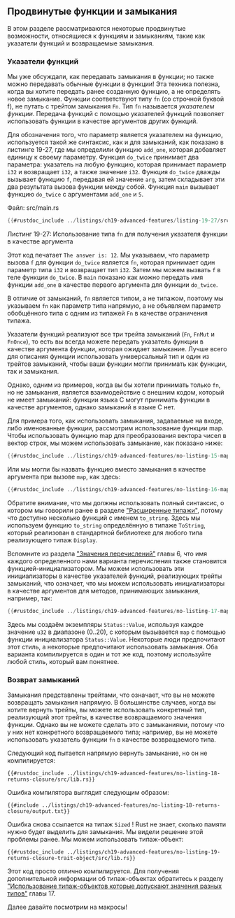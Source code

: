 ## Продвинутые функции и замыкания

В этом разделе рассматриваются некоторые продвинутые возможности, относящиеся к функциям и замыканиям, такие как указатели функций и возвращаемые замыкания.

### Указатели функций

Мы уже обсуждали, как передавать замыкания в функции; но также можно передавать обычные функции в функции! Эта техника полезна, когда вы хотите передать ранее созданную функцию, а не определять новое замыкание. Функции соответствуют типу `fn` (со строчной буквой f), не путать с трейтом замыкания `Fn`. Тип `fn` называется *указателем функции*. Передача функций с помощью указателей функций позволяет использовать функции в качестве аргументов других функций.

Для обозначения того, что параметр является указателем на функцию, используется такой же синтаксис, как и для замыканий, как показано в листинге 19-27, где мы определили функцию `add_one`, которая добавляет единицу к своему параметру. Функция `do_twice` принимает два параметра: указатель на любую функцию, которая принимает параметр `i32` и возвращает `i32`, а также значение `i32`. Функция `do_twice` дважды вызывает функцию `f`, передавая ей значение `arg`, затем складывает эти два результата вызова функции между собой. Функция `main` вызывает функцию `do_twice` с аргументами `add_one` и `5`.

<span class="filename">Файл: src/main.rs</span>

```rust
{{#rustdoc_include ../listings/ch19-advanced-features/listing-19-27/src/main.rs}}
```

<span class="caption">Листинг 19-27: Использование типа <code>fn</code> для получения указателя функции в качестве аргумента</span>

Этот код печатает `The answer is: 12`. Мы указываем, что параметр вызова `f` для функции `do_twice` является `fn`, которая принимает один параметр типа `i32` и возвращает тип `i32`. Затем мы можем вызвать `f` в теле функции `do_twice`. В `main` показано как можно передать имя функции `add_one` в качестве первого аргумента для функции `do_twice`.

В отличие от замыканий, `fn` является типом, а не типажом, поэтому мы указываем `fn` как параметр типа напрямую, а не объявляем параметр обобщённого типа с одним из типажей `Fn` в качестве ограничения типажа.

Указатели функций реализуют все три трейта замыканий (`Fn`, `FnMut` и `FnOnce`), то есть вы всегда можете передать указатель функции в качестве аргумента функции, которая ожидает замыкание. Лучше всего для описания функции использовать универсальный тип и один из трейтов замыканий, чтобы ваши функции могли принимать как функции, так и замыкания.

Однако, одним из примеров, когда вы бы хотели принимать только `fn`, но не замыкания, является взаимодействие с внешним кодом, который не имеет замыканий: функции языка C могут принимать функции в качестве аргументов, однако замыканий в языке C нет.

Для примера того, как использовать замыкания, задаваемые на входе, либо именованные функции, рассмотрим использование функции map. Чтобы использовать функцию map для преобразования вектора чисел в вектор строк, мы можем использовать замыкание, как показано ниже:

```rust
{{#rustdoc_include ../listings/ch19-advanced-features/no-listing-15-map-closure/src/main.rs:here}}
```

Или мы могли бы назвать функцию вместо замыкания в качестве аргумента при вызове `map`, как здесь:

```rust
{{#rustdoc_include ../listings/ch19-advanced-features/no-listing-16-map-function/src/main.rs:here}}
```

Обратите внимание, что мы должны использовать полный синтаксис, о котором мы говорили ранее в разделе ["Расширенные типажи"](ch19-03-advanced-traits.html#advanced-traits)<!--  -->, потому что доступно несколько функций с именем `to_string`. Здесь мы используем функцию `to_string` определённую в типаже `ToString`, который реализован в стандартной библиотеке для любого типа реализующего типаж `Display`.

Вспомните из раздела ["Значения перечислений"]<!-- ignore --> главы 6, что имя каждого определенного нами варианта перечисления также становится функцией-инициализатором. Мы можем использовать эти инициализаторы в качестве указателей функций, реализующих трейты замыканий, что означает, что мы можем использовать инициализаторы в качестве аргументов для методов, принимающих замыкания, например, так:

```rust
{{#rustdoc_include ../listings/ch19-advanced-features/no-listing-17-map-initializer/src/main.rs:here}}
```

Здесь мы создаём экземпляры `Status::Value`, используя каждое значение `u32` в диапазоне (0..20), с которым вызывается `map` с помощью функции инициализатора `Status::Value`. Некоторые люди предпочитают этот стиль, а некоторые предпочитают использовать замыкания. Оба варианта компилируется в один и тот же код, поэтому используйте любой стиль, который вам понятнее.

### Возврат замыканий

Замыкания представлены трейтами, что означает, что вы не можете возвращать замыкания напрямую. В большинстве случаев, когда вы хотите вернуть трейты, вы можете использовать конкретный тип, реализующий этот трейты, в качестве возвращаемого значения функции. Однако вы не можете сделать это с замыканиями, потому что у них нет конкретного возвращаемого типа; например, вы не можете использовать указатель функции `fn` в качестве возвращаемого типа.

Следующий код пытается напрямую вернуть замыкание, но он не компилируется:

```rust,ignore,does_not_compile
{{#rustdoc_include ../listings/ch19-advanced-features/no-listing-18-returns-closure/src/lib.rs}}
```

Ошибка компилятора выглядит следующим образом:

```console
{{#include ../listings/ch19-advanced-features/no-listing-18-returns-closure/output.txt}}
```

Ошибка снова ссылается на типаж `Sized` ! Rust не знает, сколько памяти нужно будет выделить для замыкания. Мы видели решение этой проблемы ранее. Мы можем использовать типаж-объект:

```rust,noplayground
{{#rustdoc_include ../listings/ch19-advanced-features/no-listing-19-returns-closure-trait-object/src/lib.rs}}
```

Этот код просто отлично компилируется. Для получения дополнительной информации об типаж-объектах обратитесь к разделу ["Использование типаж-объектов которые допускают значения разных типов"](ch17-02-trait-objects.html#using-trait-objects-that-allow-for-values-of-different-types)<!--  --> главы 17.

Далее давайте посмотрим на макросы!


["Значения перечислений"]: ch06-01-defining-an-enum.html#enum-values